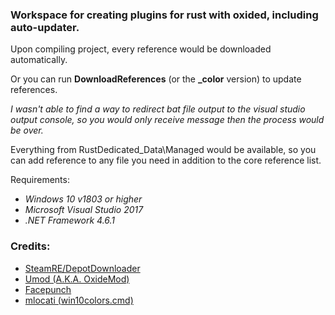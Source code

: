 ### Workspace for creating plugins for rust with oxided, including auto-updater.

Upon compiling project, every reference would be downloaded automatically.

Or you can run **DownloadReferences** (or the **_color** version) to update references.

*I wasn't able to find a way to redirect bat file output to the visual studio output console, so you would only receive message then the process would be over.*

Everything from RustDedicated_Data\Managed would be available, so you can add reference to any file you need in addition to the core reference list.

Requirements:
* _Windows 10 v1803 or higher_
* _Microsoft Visual Studio 2017_
* _.NET Framework 4.6.1_


### Credits:
* [SteamRE/DepotDownloader](https://github.com/SteamRE/DepotDownloader)
* [Umod (A.K.A. OxideMod)](https://github.com/OxideMod/)
* [Facepunch](https://rust.facepunch.com/)
* [mlocati (win10colors.cmd)](https://gist.github.com/mlocati/fdabcaeb8071d5c75a2d51712db24011#file-win10colors-cmd)

